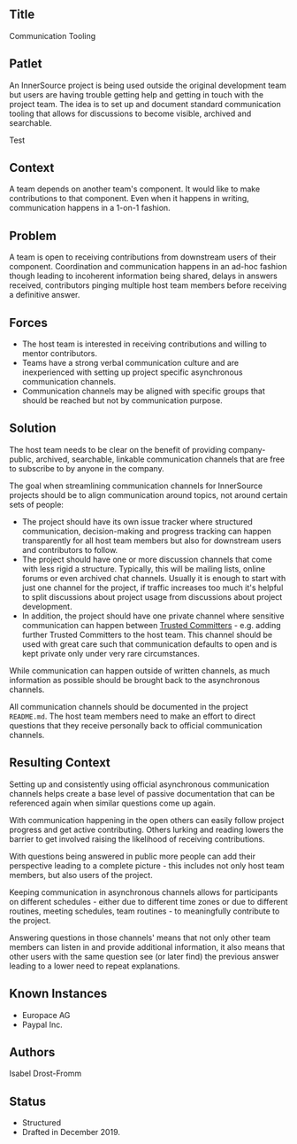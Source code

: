 ## Title

Communication Tooling

## Patlet

An InnerSource project is being used outside the original development team but
users are having trouble getting help and getting in touch with the project
team. The idea is to set up and document standard communication tooling that
allows for discussions to become visible, archived and searchable.

Test

## Context

A team depends on another team's component. It would like to make contributions
to that component. Even when it happens in writing, communication happens in a
1-on-1 fashion.

## Problem

A team is open to receiving contributions from downstream users of their
component. Coordination and communication happens in an ad-hoc fashion though
leading to incoherent information being shared, delays in answers received,
contributors pinging multiple host team members before receiving a definitive
answer.

## Forces

- The host team is interested in receiving contributions and willing to mentor contributors.
- Teams have a strong verbal communication culture and are inexperienced with setting up project specific asynchronous communication channels.
- Communication channels may be aligned with specific groups that should be reached but not by communication purpose.

## Solution

The host team needs to be clear on the benefit of providing company-public,
archived, searchable, linkable communication channels that are free to subscribe
to by anyone in the company.

The goal when streamlining communication channels for InnerSource projects
should be to align communication around topics, not around certain sets of
people:

- The project should have its own issue tracker where structured communication, decision-making and progress tracking can happen transparently for all host team members but also for downstream users and contributors to follow.
- The project should have one or more discussion channels that come with less rigid a structure. Typically, this will be mailing lists, online forums or even archived chat channels. Usually it is enough to start with just one channel for the project, if traffic increases too much it's helpful to split discussions about project usage from discussions about project development.
- In addition, the project should have one private channel where sensitive communication can happen between [Trusted Committers](../trusted-committer.md) - e.g. adding further Trusted Committers to the host team. This channel should be used with great care such that communication defaults to open and is kept private only under very rare circumstances.

While communication can happen outside of written channels, as much information
as possible should be brought back to the asynchronous channels.

All communication channels should be documented in the project `README.md`. The
host team members need to make an effort to direct questions that they receive
personally back to official communication channels.

## Resulting Context

Setting up and consistently using official asynchronous communication channels
helps create a base level of passive documentation that can be referenced again
when similar questions come up again.

With communication happening in the open others can easily follow project
progress and get active contributing. Others lurking and reading lowers the
barrier to get involved raising the likelihood of receiving contributions.

With questions being answered in public more people can add their perspective
leading to a complete picture - this includes not only host team members,
but also users of the project.

Keeping communication in asynchronous channels allows for participants on
different schedules - either due to different time zones or due to different
routines, meeting schedules, team routines - to meaningfully contribute to
the project.

Answering questions in those channels' means that not only other team members
can listen in and provide additional information, it also means that other
users with the same question see (or later find) the previous answer leading
to a lower need to repeat explanations.

## Known Instances

* Europace AG
* Paypal Inc.

## Authors

Isabel Drost-Fromm

## Status

* Structured
* Drafted in December 2019.
